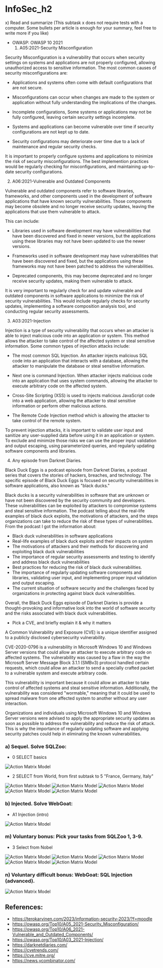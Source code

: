 # InfoSec_h2

x) Read and summarize (This subtask x does not require tests with a computer. Some bullets per article is enough for your summary, feel free to write more if you like)
+ OWASP: OWASP 10 2021
   1) A05:2021-Security Misconfiguration

Security Misconfiguration is a vulnerability that occurs when security settings on systems and applications are not properly configured, allowing unauthorized access to sensitive information. The most common causes of security misconfigurations are:

   - Applications and systems often come with default configurations that are not secure.

   - Misconfigurations can occur when changes are made to the system or application without fully understanding the implications of the changes.

   - Incomplete configurations, Some systems or applications may not be fully configured, leaving certain security settings incomplete.

   - Systems and applications can become vulnerable over time if security configurations are not kept up to date.

   - Security configurations may deteriorate over time due to a lack of maintenance and regular security checks.

It is important to properly configure systems and applications to minimize the risk of security misconfigurations. The best implemention practices would be regularly checking for misconfigurations, and maintaining up-to-date security configurations.


   2) A06:2021-Vulnerable and Outdated Components
    
Vulnerable and outdated components refer to software libraries, frameworks, and other components used in the development of software applications that have known security vulnerabilities. Those components may become obsolete and no longer receive security updates, leaving the applications that use them vulnerable to attack.

This can include:

   - Libraries used in software development may have vulnerabilities that have been discovered and fixed in newer versions, but the applications using these libraries      may not have been updated to use the newer versions.

   - Frameworks used in software development may have vulnerabilities that have been discovered and fixed, but the applications using these frameworks may not have          been patched to address the vulnerabilities.

   - Deprecated components, this may become deprecated and no longer receive security updates, making them vulnerable to attack.
    
It is very important to regularly check for and update vulnerable and outdated components in software applications to minimize the risk of security vulnerabilities. This would include regularly checks for security updates, implementing a software composition analysis tool, and conducting regular security assessments.
    
    
   3) A03:2021-Injection
    
Injection is a type of security vulnerability that occurs when an attacker is able to inject malicious code into an application or system. This method allows the attacker to take control of the affected system or steal sensitive information. Some common types of injection attacks include:

   - The most common SQL Injection. An attacker injects malicious SQL code into an application that interacts with a database, allowing the attacker to manipulate the      database or steal sensitive information.

   - Next one is command Injection. When attacker injects malicious code into an application that uses system commands, allowing the attacker to execute arbitrary code      on the affected system.

   - Cross-Site Scripting (XSS) is used to injects malicious JavaScript code into a web application, allowing the attacker to steal sensitive information or perform        other malicious actions.

   - The Remote Code Injection method which is allowing the attacker to take control of the remote system.

To prevent injection attacks, it is important to validate user input and sanitize any user-supplied data before using it in an application or system. To exclude and minimize those risks we can use the proper input validation and output escaping, using parameterized queries, and regularly updating software components and libraries.
    
    
   4) Any episode from Darknet Diaries.

Black Duck Eggs is a podcast episode from Darknet Diaries, a podcast series that covers the stories of hackers, breaches, and technology. The specific episode of Black Duck Eggs is focused on security vulnerabilities in software applications, also known as "black ducks."

Black ducks is a security vulnerabilities in software that are unknown or have not been discovered by the security community and developers. These vulnerabilities can be exploited by attackers to compromise systems and steal sensitive information. The podcast telling about the real-life examples of black duck exploits, the motivations of attackers, and the steps organizations can take to reduce the risk of these types of vulnerabilities. From the podcast I got the information about:

- Black duck vulnerabilities in software applications
- Real-life examples of black duck exploits and their impacts on system
- The motivations of attackers and their methods for discovering and exploiting black duck vulnerabilities
- The importance of regular security assessments and testing to identify and address black duck vulnerabilities
- Best practices for reducing the risk of black duck vulnerabilities. 
- The importance of regularly updating software components and libraries, validating user input, and implementing proper input validation and output escaping.
- The current situation of software security and the challenges faced by organizations in protecting against black duck vulnerabilities.


Overall, the Black Duck Eggs episode of Darknet Diaries is provide a thought-provoking and informative look into the world of software security and the risks associated with black duck vulnerabilities.


+ Pick a CVE, and briefly explain it & why it matters

A Common Vulnerability and Exposure (CVE) is a unique identifier assigned to a publicly disclosed cybersecurity vulnerability. 

CVE-2020-0796 is a vulnerability in Microsoft Windows 10 and Windows Server versions that could allow an attacker to execute arbitrary code on affected systems. The vulnerability was caused by a flaw in the way the Microsoft Server Message Block 3.1.1 (SMBv3) protocol handled certain requests, which could allow an attacker to send a specially crafted packet to a vulnerable system and execute arbitrary code.

This vulnerability is important because it could allow an attacker to take control of affected systems and steal sensitive information. Additionally, the vulnerability was considered "wormable," meaning that it could be used to spread malware from one affected system to another without any user interaction.

Organizations and individuals using Microsoft Windows 10 and Windows Server versions were advised to apply the appropriate security updates as soon as possible to address the vulnerability and reduce the risk of attack. This is why the importance of regularly updating software and applying security patches could help in eliminating the known vulnerabilities.



### a) Sequel. Solve SQLZoo:
* 0 SELECT basics

![Action Matrix Model](1.JPG)

* 2 SELECT from World, from first subtask to 5 "France, Germany, Italy"

![Action Matrix Model](2.JPG)
![Action Matrix Model](3.JPG)
![Action Matrix Model](4.JPG)
![Action Matrix Model](5.JPG)
![Action Matrix Model](6.JPG)

### b) Injected. Solve WebGoat:
* A1 Injection (intro)

![Action Matrix Model](8.JPG)



### m) Voluntary bonus: Pick your tasks from SQLZoo 1, 3-9.

* 3 Select from Nobel

![Action Matrix Model](9.JPG)
![Action Matrix Model](10.JPG)
![Action Matrix Model](11.JPG)
![Action Matrix Model](12.JPG)
![Action Matrix Model](13.JPG)


### n) Voluntary difficult bonus: WebGoat: SQL Injection (advanced).

![Action Matrix Model](7.JPG)



## References: 

* https://terokarvinen.com/2023/information-security-2023/?f=moodle
* https://owasp.org/Top10/A05_2021-Security_Misconfiguration/
* https://owasp.org/Top10/A06_2021-Vulnerable_and_Outdated_Components/
* https://owasp.org/Top10/A03_2021-Injection/
* https://darknetdiaries.com/
* https://cvetrends.com/
* https://cve.mitre.org/
* https://news.ycombinator.com/
